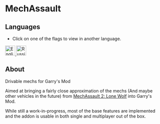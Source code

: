 # MechAssault

## Languages
- Click on one of the flags to view in another language.
<a href="https://github.com/TankNut/MechAssault/blob/master/README.md">
<img src="https://cdn.staticaly.com/gh/hjnilsson/country-flags/master/svg/us.svg" alt="English" width="32">
</a>

<a href="https://github.com/TankNut/MechAssault/blob/master/README_RU.md">
<img src="https://cdn.staticaly.com/gh/hjnilsson/country-flags/master/svg/ru.svg" alt="Russian" width="32">
</a>

## About
Drivable mechs for Garry's Mod

Aimed at bringing a fairly close approximation of the mechs (And maybe other vehicles in the future) from [MechAssault 2: Lone Wolf](https://en.wikipedia.org/wiki/MechAssault_2:_Lone_Wolf) into Garry's Mod.

While still a work-in-progress, most of the base features are implemented and the addon is usable in both single and multiplayer out of the box.